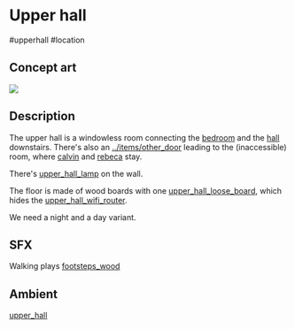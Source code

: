 # Upper hall

#upperhall #location 

## Concept art

![](../images/concept_upper_hall.png)

## Description

The upper hall is a windowless room connecting the [bedroom](bedroom.md) and the [hall](hall.md) downstairs. There's also an [../items/other_door](../items/other_door.md) leading to the (inaccessible) room, where [calvin](../characters/calvin.md) and [rebeca](../characters/rebeca.md) stay.

There's [upper_hall_lamp](../items/upper_hall_lamp.md) on the wall.

The floor is made of wood boards with one [upper_hall_loose_board](../items/upper_hall_loose_board.md), which hides the [upper_hall_wifi_router](../items/upper_hall_wifi_router.md).

We need a night and a day variant.

## SFX

Walking plays [footsteps_wood](../sfx/footsteps_wood.md)

## Ambient

 [upper_hall](../ambients/upper_hall.md)